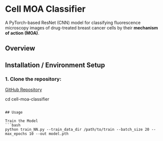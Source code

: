 # Cell MOA Classifier

A PyTorch-based ResNet (CNN) model for classifying fluorescence microscopy images of drug-treated breast cancer cells by their **mechanism of action (MOA)**.

## Overview

## Installation / Environment Setup

### 1. Clone the repository:
 
[GitHub Repository](https://github.com/Blake-De/cell-moa-classifier)


cd cell-moa-classifier
```

## Usage 

Train the Model
```bash
python train_NN.py --train_data_dir /path/to/train --batch_size 20 --max_epochs 10 --out model.pth
